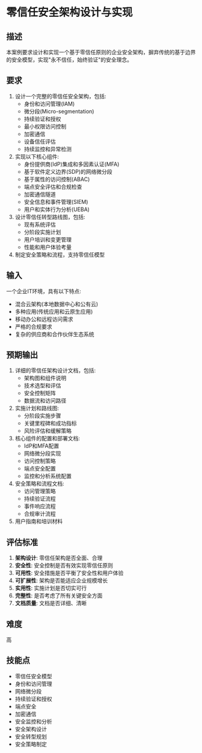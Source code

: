 # 零信任安全架构设计与实现

## 描述

本案例要求设计和实现一个基于零信任原则的企业安全架构，摒弃传统的基于边界的安全模型，实现"永不信任，始终验证"的安全理念。

## 要求

1. 设计一个完整的零信任安全架构，包括:
   - 身份和访问管理(IAM)
   - 微分段(Micro-segmentation)
   - 持续验证和授权
   - 最小权限访问控制
   - 加密通信
   - 设备信任评估
   - 持续监控和异常检测
2. 实现以下核心组件:
   - 身份提供商(IdP)集成和多因素认证(MFA)
   - 基于软件定义边界(SDP)的网络微分段
   - 基于属性的访问控制(ABAC)
   - 端点安全评估和合规检查
   - 加密通信隧道
   - 安全信息和事件管理(SIEM)
   - 用户和实体行为分析(UEBA)
3. 设计零信任转型路线图，包括:
   - 现有系统评估
   - 分阶段实施计划
   - 用户培训和变更管理
   - 性能和用户体验考量
4. 制定安全策略和流程，支持零信任模型

## 输入

一个企业IT环境，具有以下特点:
- 混合云架构(本地数据中心和公有云)
- 多种应用(传统应用和云原生应用)
- 移动办公和远程访问需求
- 严格的合规要求
- 复杂的供应商和合作伙伴生态系统

## 预期输出

1. 详细的零信任架构设计文档，包括:
   - 架构图和组件说明
   - 技术选型和评估
   - 安全控制矩阵
   - 数据流和访问路径
2. 实施计划和路线图:
   - 分阶段实施步骤
   - 关键里程碑和成功指标
   - 风险评估和缓解策略
3. 核心组件的配置和部署文档:
   - IdP和MFA配置
   - 网络微分段实现
   - 访问控制策略
   - 端点安全配置
   - 监控和分析系统配置
4. 安全策略和流程文档:
   - 访问管理策略
   - 持续验证流程
   - 事件响应流程
   - 合规审计流程
5. 用户指南和培训材料

## 评估标准

1. **架构设计**: 零信任架构是否全面、合理
2. **安全性**: 安全控制是否有效实现零信任原则
3. **可用性**: 安全措施是否平衡了安全性和用户体验
4. **可扩展性**: 架构是否能适应企业规模增长
5. **实用性**: 实施计划是否切实可行
6. **完整性**: 是否考虑了所有关键安全方面
7. **文档质量**: 文档是否详细、清晰

## 难度

高

## 技能点

- 零信任安全模型
- 身份和访问管理
- 网络微分段
- 持续验证和授权
- 端点安全
- 加密通信
- 安全监控和分析
- 安全架构设计
- 安全转型规划
- 安全策略制定